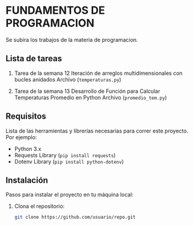 # FUNDAMENTOS DE PROGRAMACION 

Se subira los trabajos de la materia de programacion.

## Lista de tareas

1. Tarea de la semana 12 Iteración de arreglos multidimensionales con bucles anidados
   Archivo (`temperaturas.py`)

2. Tarea de la semana 13 Desarrollo de Función para Calcular Temperaturas Promedio en Python
   Archivo (`promedio_tem.py`)


## Requisitos

Lista de las herramientas y librerías necesarias para correr este proyecto. Por ejemplo:

- Python 3.x
- Requests Library (`pip install requests`)
- Dotenv Library (`pip install python-dotenv`)

## Instalación

Pasos para instalar el proyecto en tu máquina local:

1. Clona el repositorio:
   ```bash
   git clone https://github.com/usuario/repo.git


